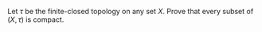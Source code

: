 Let $\tau$ be the finite-closed topology on any set $X$. Prove that every subset of $(X, \tau)$ is compact.
